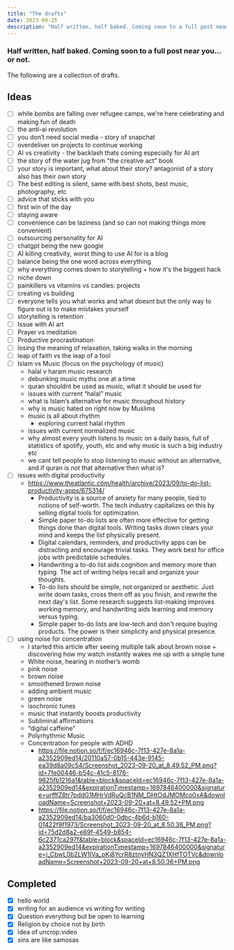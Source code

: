 ```yaml
---
title: "The drafts"
date: 2023-09-25
description: "Half written, half baked. Coming soon to a full post near you... or not."
---
```

### Half written, half baked. Coming soon to a full post near you... or not.
The following are a collection of drafts.

## Ideas
- [ ]  while bombs are falling over refugee camps, we're here celebrating and making fun of death
- [ ]  the anti-ai revolution
- [ ]  you don’t need social media - story of snapchat
- [ ]  overdeliver on projects to continue working
- [ ]  AI vs creativity - the backlash thats coming especially for AI art
- [ ]  the story of the water jug from "the creative act" book
- [ ]  your story is important, what about their story? antagonist of a story also has their own story
- [ ]  The best editing is silent, same with best shots, best music, photography, etc
- [ ]  advice that sticks with you
- [ ]  first win of the day
- [ ]  staying aware
- [ ]  convenience can be laziness (and so can not making things more convenient)
- [ ]  outsourcing personality for AI
- [ ]  chatgpt being the new google
- [ ]  AI killing creativity, worst thing to use AI for is a blog
- [ ]  balance being the one word across everything
- [ ]  why everything comes down to storytelling + how it's the biggest hack
- [ ]  niche down
- [ ]  painkillers vs vitamins vs candies: projects
- [ ]  creating vs building
- [ ]  everyone tells you what works and what doesnt but the only way to figure out is to make mistakes yourself
- [ ]  storytelling is retention
- [ ]  Issue with AI art
- [ ]  Prayer vs meditation
- [ ]  Productive procrastination
- [ ]  losing the meaning of relaxation, taking walks in the morning
- [ ]  leap of faith vs the leap of a fool
- [ ]  Islam vs Music (focus on the psychology of music)
    - halal v haram music research
    - debunking music myths one at a time
    - quran shouldnt be used as music, what it should be used for
    - issues with current “halal” music
    - what is Islam’s alternative for music throughout history
    - why is music hated on right now by Muslims
    - music is all about rhythm
        - exploring current halal rhythm
    - issues with current normalized music
    - why almost every youth listens to music on a daily basis, full of statistics of spotify, youth, etc and why music is such a big industry etc
    - we cant tell people to stop listening to music without an alternative, and if quran is not that alternative then what is?
- [ ]  issues with digital productivity
    - https://www.theatlantic.com/health/archive/2023/09/to-do-list-productivity-apps/675314/
        - Productivity is a source of anxiety for many people, tied to notions of self-worth. The tech industry capitalizes on this by selling digital tools for optimization.
        - Simple paper to-do lists are often more effective for getting things done than digital tools. Writing tasks down clears your mind and keeps the list physically present.
        - Digital calendars, reminders, and productivity apps can be distracting and encourage trivial tasks. They work best for office jobs with predictable schedules.
        - Handwriting a to-do list aids cognition and memory more than typing. The act of writing helps recall and organize your thoughts.
        - To-do lists should be simple, not organized or aesthetic. Just write down tasks, cross them off as you finish, and rewrite the next day's list.
        Some research suggests list-making improves working memory, and handwriting aids learning and memory versus typing.
        - Simple paper to-do lists are low-tech and don't require buying products. The power is their simplicity and physical presence.
- [ ]  using noise for concentration
    - I started this article after seeing multiple talk about brown noise + discovering how my watch instantly wakes me up with a simple tune
    - White noise, hearing in mother’s womb
    - pink noise
    - brown noise
    - smoothened brown noise
    - adding ambient music
    - green noise
    - isochronic tunes
    - music that instantly boosts productivity
    - Subliminal affirmations
    - “digital caffeine”
    - Polyrhythmic Music
    - Concentration for people with ADHD
        - https://file.notion.so/f/f/ec16946c-7f13-427e-8a1a-a2352909ed14/20110a57-0b15-443e-9145-ea39d8a09c54/Screenshot_2023-09-20_at_8.49.52_PM.png?id=7fe00446-b54c-41c5-8176-9625fb1216a1&table=block&spaceId=ec16946c-7f13-427e-8a1a-a2352909ed14&expirationTimestamp=1697846400000&signature=urfffZ8tr7pddG1MHrVdRuQcB1NM_DHtOdJMOMco0xA&downloadName=Screenshot+2023-09-20+at+8.49.52+PM.png
        - https://file.notion.so/f/f/ec16946c-7f13-427e-8a1a-a2352909ed14/ba3060d0-0dbc-4b6d-b160-01422f9f1973/Screenshot_2023-09-20_at_8.50.36_PM.png?id=75d2d8a2-e89f-4549-b854-6c2371ca297f&table=block&spaceId=ec16946c-7f13-427e-8a1a-a2352909ed14&expirationTimestamp=1697846400000&signature=j_CbwL0b2LW1IVa_pKj8YcrR8ztnyHN3QZ1XHfTOTVc&downloadName=Screenshot+2023-09-20+at+8.50.36+PM.png

## Completed
- [x]  hello world
- [x]  writing for an audience vs writing for writing
- [x]  Question everything but be open to learning
- [x]  Religion by choice not by birth
- [x]  idea of uncrop.video
- [x]  sins are like samosas
